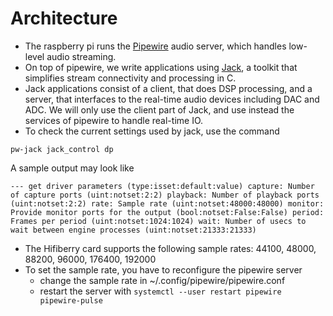 # Architecture

- The raspberry pi runs the [Pipewire](https://pipewire.org/) audio server, which handles low-level audio streaming.
- On top of pipewire, we write applications using [Jack](https://jackaudio.org/), a toolkit that simplifies stream connectivity and processing in C.
- Jack applications consist of a client, that does DSP processing, and a server, that interfaces to the real-time audio devices including DAC and ADC. We will only use the client part of Jack, and use instead the services of pipewire to handle real-time IO.
- To check the current settings used by jack, use the command

``
pw-jack jack_control dp
``

A sample output may look like

``
--- get driver parameters (type:isset:default:value)
             capture: Number of capture ports (uint:notset:2:2)
            playback: Number of playback ports (uint:notset:2:2)
                rate: Sample rate (uint:notset:48000:48000)
             monitor: Provide monitor ports for the output (bool:notset:False:False)
              period: Frames per period (uint:notset:1024:1024)
                wait: Number of usecs to wait between engine processes (uint:notset:21333:21333)
``
- The Hifiberry card supports the following sample rates: 44100, 48000, 88200, 96000, 176400, 192000
- To set the sample rate, you have to reconfigure the pipewire server
   - change the sample rate in ~/.config/pipewire/pipewire.conf
   - restart the server with ``systemctl --user restart pipewire pipewire-pulse``
